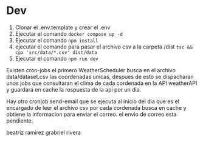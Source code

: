 
# Dev

1. Clonar el .env.template y crear el .env
2. Ejecutar el comando ```docker compose up -d```
3. Ejecutar el comando ``` npm install ```
4. ejecutar el comando para pasar el archivo csv a la carpeta /dist ```tsc && cpx 'src/data/*.csv' dist/data ```
5. Ejecutar el comando ``` npm run dev ```

Existen cron-jobs el primero WeatherScheduler busca en el archivo data/dataset.csv las coordenadas unicas, despues de esto se dispacharan unos jobs que consultaran el clima de cada cordenada en la API weatherAPI y guardara en cache la respuesta de la api por un dia.

Hay otro cronjob send-email que se ejecuta al inicio del dia que es el encargado de leer el archivo csv
por cada cordenada busca en cache y obtiene la informacion para enviar el correo.
el envio de correo esta pendiente.



beatriz ramirez 
grabriel rivera

